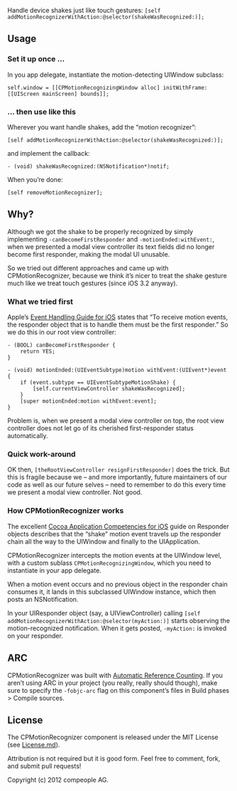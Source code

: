 
Handle device shakes just like touch gestures: `[self addMotionRecognizerWithAction:@selector(shakeWasRecognized:)];`

Usage
-------
### Set it up once …
In you app delegate, instantiate the motion-detecting UIWindow subclass:

	self.window = [[CPMotionRecognizingWindow alloc] initWithFrame:[[UIScreen mainScreen] bounds]];

### … then use like this
Wherever you want handle shakes, add the “motion recognizer”:

	[self addMotionRecognizerWithAction:@selector(shakeWasRecognized:)];
	
and implement the callback:

	- (void) shakeWasRecognized:(NSNotification*)notif;

When you’re done:

	[self removeMotionRecognizer];

Why?
------
Although we got the shake to be properly recognized by simply implementing `-canBecomeFirstResponder` and `-motionEnded:withEvent:`, when we presented a modal view controller its text fields did no longer become first responder, making the modal UI unusable.

So we tried out different approaches and came up with CPMotionRecognizer, because we think it’s nicer to treat the shake gesture much like we treat touch gestures (since iOS 3.2 anyway).

### What we tried first

Apple’s [Event Handling Guide for iOS](http://developer.apple.com/library/ios/#documentation/EventHandling/Conceptual/EventHandlingiPhoneOS/MotionEvents/MotionEvents.html) states that “To receive motion events, the responder object that is to handle them must be the first responder.” So we do this in our root view controller:

	- (BOOL) canBecomeFirstResponder {
		return YES;
	}

	- (void) motionEnded:(UIEventSubtype)motion withEvent:(UIEvent*)event {
		if (event.subtype == UIEventSubtypeMotionShake) {
			[self.currentViewController shakeWasRecognized];
		}
		[super motionEnded:motion withEvent:event];
	}

Problem is, when we present a modal view controller on top, the root view controller does not let go of its cherished first-responder status automatically.

### Quick work-around

OK then, `[theRootViewController resignFirstResponder]` does the trick. But this is fragile because we – and more importantly, future maintainers of our code as well as our future selves – need to remember to do this every time we present a modal view controller. Not good.

### How CPMotionRecognizer works

The excellent [Cocoa Application Competencies for iOS](https://developer.apple.com/library/ios/#documentation/general/conceptual/Devpedia-CocoaApp/Responder.html) guide on Responder objects describes that the “shake” motion event travels up the responder chain all the way to the UIWindow and finally to the UIApplication.

CPMotionRecognizer intercepts the motion events at the UIWindow level, with a custom sublass `CPMotionRecognizingWindow`, which you need to instantiate in your app delegate.

When a motion event occurs and no previous object in the responder chain consumes it, it lands in this subclassed UIWindow instance, which then posts an NSNotification.

In your UIResponder object (say, a UIViewController) calling `[self addMotionRecognizerWithAction:@selector(myAction:)]` starts observing the motion-recognized notification. When it gets posted, `-myAction:` is invoked on your responder.
	
ARC
------------
CPMotionRecognizer was built with [Automatic Reference Counting](http://developer.apple.com/library/ios/#releasenotes/ObjectiveC/RN-TransitioningToARC/_index.html). If you aren’t using ARC in your project (you really, really should though), make sure to specify the `-fobjc-arc` flag on this component’s files in Build phases > Compile sources.

License
-------
The CPMotionRecognizer component is released under the MIT License (see [License.md](https://github.com/yangmeyer/CPMotionRecognizer/blob/master/License.md)).

Attribution is not required but it is good form. Feel free to comment, fork, and submit pull requests!

Copyright (c) 2012 compeople AG.